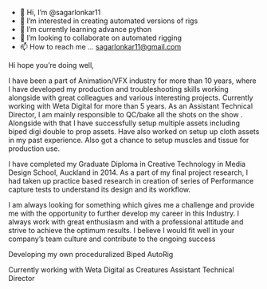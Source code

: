 - 👋 Hi, I’m @sagarlonkar11
- 👀 I’m interested in creating automated versions of rigs
- 🌱 I’m currently learning advance python
- 💞️ I’m looking to collaborate on automated rigging
- 📫 How to reach me ... sagarlonkar11@gmail.com

<!---
sagarlonkar11/sagarlonkar11 is a ✨ special ✨ repository because its `README.md` (this file) appears on your GitHub profile.
You can click the Preview link to take a look at your changes.
--->
Hi hope you’re doing well,

I have been a part of Animation/VFX industry for more than 10 years, where I have developed my production and troubleshooting skills working alongside with great colleagues and various interesting projects. Currently working with Weta Digital for more than 5 years. As an Assistant Technical Director, I am mainly responsible to QC/bake all the shots on the show . Alongside with that I have successfully setup multiple assets including biped digi double to prop assets. Have also worked on setup up cloth assets in my past experience. Also got a chance to setup muscles and tissue for production use.

I have completed my Graduate Diploma in Creative Technology in Media Design School, Auckland in 2014. As a part of my final project research, I had taken up practice based research in creation of series of Performance capture tests to understand its design and its workflow.

I am always looking for something which gives me a challenge and provide me with the opportunity to further develop my career in this Industry. I always work with great enthusiasm and with a professional attitude and strive to achieve the optimum results. I believe I would fit well in your company’s team culture and contribute to the ongoing success

Developing my own proceduralized Biped AutoRig

Currently working with Weta Digital as Creatures Assistant Technical Director
